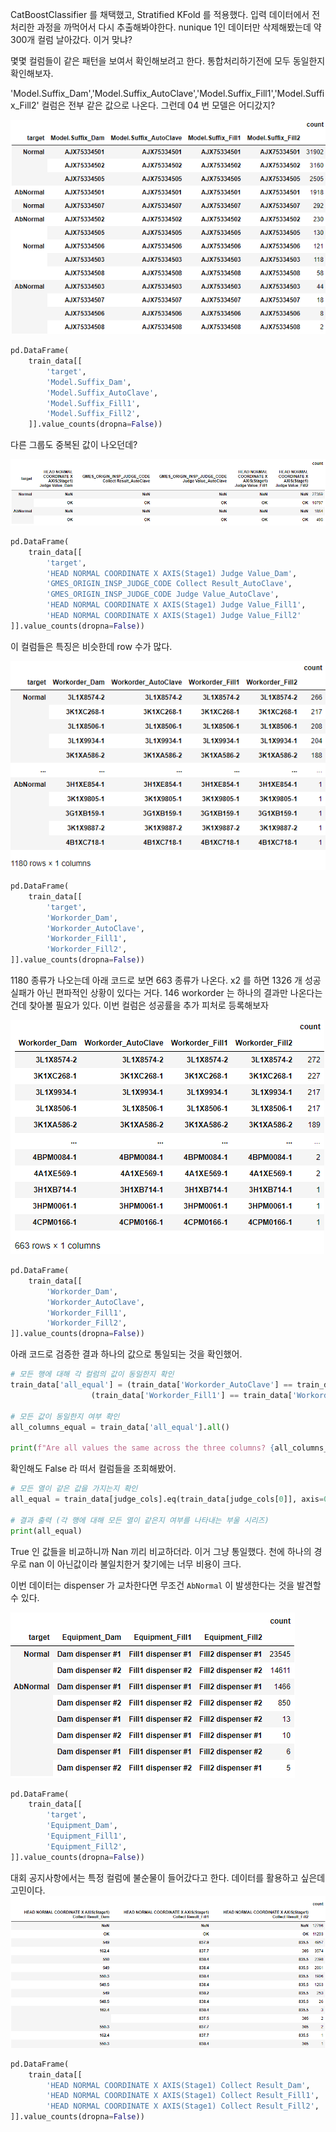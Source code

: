 CatBoostClassifier 를 채택했고, Stratified KFold 를 적용했다.
입력 데이터에서 전처리한 과정을 까먹어서 다시 추출해봐야한다.
nunique 1인 데이터만 삭제해봤는데 약 300개 컬럼 날아갔다.
이거 맞냐?

몇몇 컬럼들이 같은 패턴을 보여서 확인해보려고 한다.
통합처리하기전에 모두 동일한지 확인해보자.


'Model.Suffix_Dam','Model.Suffix_AutoClave','Model.Suffix_Fill1','Model.Suffix_Fill2' 컬럼은 전부 같은 값으로 나온다.
그런데 04 번 모델은 어디갔지?

![alt text](image-5.png)
```python
pd.DataFrame(
    train_data[[
        'target',
        'Model.Suffix_Dam',
        'Model.Suffix_AutoClave',
        'Model.Suffix_Fill1',
        'Model.Suffix_Fill2',
    ]].value_counts(dropna=False))
```



다른 그룹도 중복된 값이 나오던데?

![alt text](image-6.png)
```python
pd.DataFrame(
    train_data[[
        'target',
        'HEAD NORMAL COORDINATE X AXIS(Stage1) Judge Value_Dam',
        'GMES_ORIGIN_INSP_JUDGE_CODE Collect Result_AutoClave',
        'GMES_ORIGIN_INSP_JUDGE_CODE Judge Value_AutoClave',
        'HEAD NORMAL COORDINATE X AXIS(Stage1) Judge Value_Fill1',
        'HEAD NORMAL COORDINATE X AXIS(Stage1) Judge Value_Fill2'
]].value_counts(dropna=False))
```

이 컬럼들은 특징은 비슷한데 row 수가 많다.

![alt text](image-7.png)
```python
pd.DataFrame(
    train_data[[
        'target',
        'Workorder_Dam',
        'Workorder_AutoClave',
        'Workorder_Fill1',
        'Workorder_Fill2',
]].value_counts(dropna=False))
```

1180 종류가 나오는데 아래 코드로 보면 663 종류가 나온다.
x2 를 하면 1326 개 성공 실패가 아닌 편파적인 상황이 있다는 거다.
146 workorder 는 하나의 결과만 나온다는 건데 찾아볼 필요가 있다.
이번 컬럼은 성공률을 추가 피처로 등록해보자

![alt text](image-8.png)
```python
pd.DataFrame(
    train_data[[
        'Workorder_Dam',
        'Workorder_AutoClave',
        'Workorder_Fill1',
        'Workorder_Fill2',
]].value_counts(dropna=False))
```


아래 코드로 검증한 결과 하나의 값으로 통일되는 것을 확인했어.

```python
# 모든 행에 대해 각 컬럼의 값이 동일한지 확인
train_data['all_equal'] = (train_data['Workorder_AutoClave'] == train_data['Workorder_Fill1']) & \
                  (train_data['Workorder_Fill1'] == train_data['Workorder_Fill2'])

# 모든 값이 동일한지 여부 확인
all_columns_equal = train_data['all_equal'].all()

print(f"Are all values the same across the three columns? {all_columns_equal}")

```

확인해도 False 라 떠서 컬럼들을 조회해봤어.
```python
# 모든 열이 같은 값을 가지는지 확인
all_equal = train_data[judge_cols].eq(train_data[judge_cols[0]], axis=0).all(axis=1)

# 결과 출력 (각 행에 대해 모든 열이 같은지 여부를 나타내는 부울 시리즈)
print(all_equal)
```

True 인 값들을 비교하니까 Nan 끼리 비교하더라.
이거 그냥 통일했다.
천에 하나의 경우로 nan 이 아닌값이라 불일치한거 찾기에는 너무 비용이 크다.

이번 데이터는 dispenser 가 교차한다면 무조건 `AbNormal` 이 발생한다는 것을 발견할 수 있다.

![alt text](image-9.png)
```python
pd.DataFrame(
    train_data[[
        'target',
        'Equipment_Dam',
        'Equipment_Fill1',
        'Equipment_Fill2',
]].value_counts(dropna=False))
```



대회 공지사항에서는 특정 컬럼에 불순물이 들어갔다고 한다.
데이터를 활용하고 싶은데 고민이다.
![alt text](image-1.png)

```python
pd.DataFrame(
    train_data[[
        'HEAD NORMAL COORDINATE X AXIS(Stage1) Collect Result_Dam',
        'HEAD NORMAL COORDINATE X AXIS(Stage1) Collect Result_Fill1',
        'HEAD NORMAL COORDINATE X AXIS(Stage1) Collect Result_Fill2',
]].value_counts(dropna=False))
```